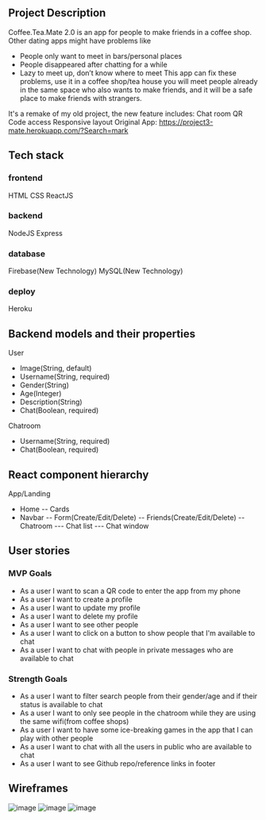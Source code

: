 ## Project Description
Coffee.Tea.Mate 2.0 is an app for people to make friends in a coffee shop.
Other dating apps might have problems like 
- People only want to meet in bars/personal places
- People disappeared after chatting for a while
- Lazy to meet up, don’t know where to meet
This app can fix these problems, use it in a coffee shop/tea house you will meet people already in the same space who also wants to make friends, and it will be a safe place to make friends with strangers.

It's a remake of my old project, the new feature includes:
Chat room 
QR Code access
Responsive layout
Original App: https://project3-mate.herokuapp.com/?Search=mark

## Tech stack 
### frontend
HTML
CSS
ReactJS

### backend
NodeJS
Express

### database
Firebase(New Technology)
MySQL(New Technology)

### deploy
Heroku

## Backend models and their properties
User
- Image(String, default)
- Username(String, required)
- Gender(String)
- Age(Integer)
- Description(String)
- Chat(Boolean, required)

Chatroom
- Username(String, required)
- Chat(Boolean, required)

## React component hierarchy
App/Landing
- Home
-- Cards
- Navbar
-- Form(Create/Edit/Delete)
-- Friends(Create/Edit/Delete)
-- Chatroom
--- Chat list
--- Chat window

## User stories
### MVP Goals
- As a user I want to scan a QR code to enter the app from my phone
- As a user I want to create a profile
- As a user I want to update my profile
- As a user I want to delete my profile
- As a user I want to see other people
- As a user I want to click on a button to show people that I'm available to chat
- As a user I want to chat with people in private messages who are available to chat

### Strength Goals
- As a user I want to filter search people from their gender/age and if their status is available to chat
- As a user I want to only see people in the chatroom while they are using the same wifi(from coffee shops)
- As a user I want to have some ice-breaking games in the app that I can play with other people
- As a user I want to chat with all the users in public who are available to chat
- As a user I want to see Github repo/reference links in footer

## Wireframes
![image](https://imgur.com/2vlteSU.png)
![image](https://imgur.com/g0TEWcr.png)
![image](https://imgur.com/85DVsWd.png)
